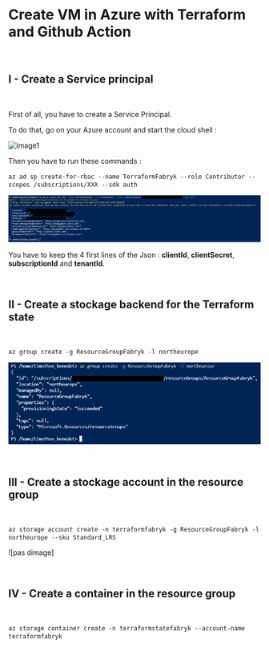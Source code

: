 # Create VM in Azure with Terraform and Github Action

<br>

## I - Create a Service principal

<br>

First of all, you have to create a Service Principal. 

To do that, go on your Azure account and start the cloud shell :

![image1](/Documentation/Pictures/Cloud_shell.png)

Then you have to run these commands :


```
az ad sp create-for-rbac --name TerraformFabryk --role Contributor --scopes /subscriptions/XXX --sdk auth
```

![image1](/Documentation/Pictures/1.png)

You have to keep the 4 first lines of the Json : **clientId**, **clientSecret**, **subscriptionId** and **tenantId**.

<br>

## II - Create a stockage backend for the Terraform state

<br>

```
az group create -g ResourceGroupFabryk -l northeurope
```

![image2](/Documentation/Pictures/2.png)

<br>

## III - Create a stockage account in the resource group

<br>

```
az storage account create -n terraformfabryk -g ResourceGroupFabryk -l northeurope --sku Standard_LRS
```

![pas dimage]


<br>

## IV - Create a container in the resource group
<br>

```
az storage container create -n terraformstatefabryk --account-name terraformfabryk
```

